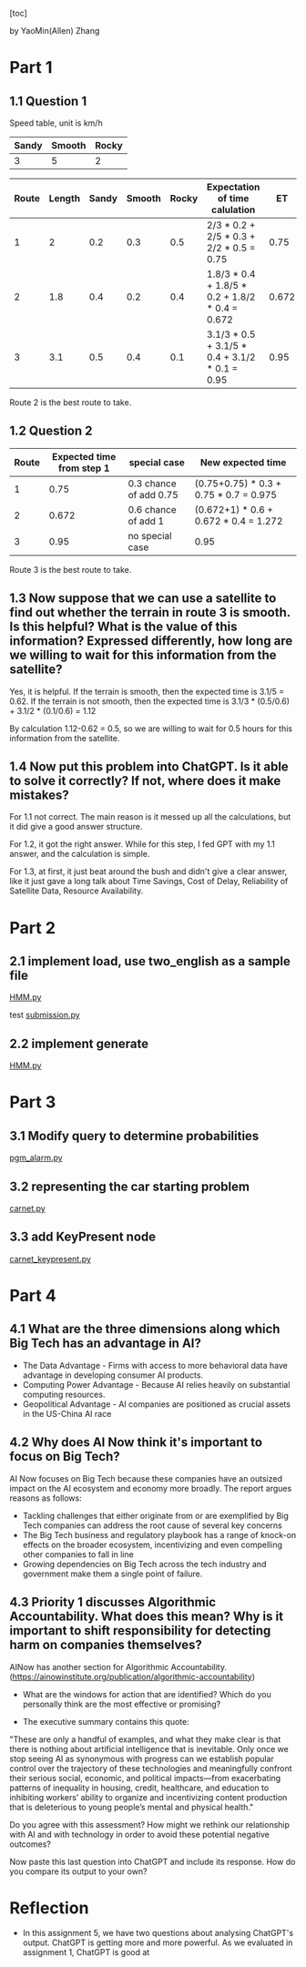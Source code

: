 [toc]

by YaoMin(Allen) Zhang
# Part 1

## 1.1 Question 1
Speed table, unit is km/h

 Sandy | Smooth | Rocky
 ---   | ---    | ---
 3 | 5 | 2


Route | Length | Sandy | Smooth | Rocky | Expectation of time calulation | ET 
--- | --- | --- | --- | --- | --- | ---
1 | 2 | 0.2 | 0.3 | 0.5 | 2/3 * 0.2 + 2/5 * 0.3 + 2/2 * 0.5 = 0.75  | 0.75
2 | 1.8 | 0.4 | 0.2 | 0.4 | 1.8/3 * 0.4 + 1.8/5 * 0.2 + 1.8/2 * 0.4 = 0.672 | 0.672
3 | 3.1 | 0.5 | 0.4 | 0.1 | 3.1/3 * 0.5 + 3.1/5 * 0.4 + 3.1/2 * 0.1 = 0.95 | 0.95

Route 2 is the best route to take.


## 1.2 Question 2

Route |  Expected time from step 1 | special case | New expected time
--- | --- | --- | ---
1 | 0.75 | 0.3 chance of add 0.75 | (0.75+0.75) * 0.3 + 0.75 * 0.7 = 0.975
2 | 0.672 | 0.6 chance of add 1 | (0.672+1) * 0.6 + 0.672 * 0.4 = 1.272
3 | 0.95 | no special case | 0.95

Route 3 is the best route to take.

## 1.3 Now suppose that we can use a satellite to find out whether the terrain in route 3 is smooth.  Is this helpful? What is the value of this information? Expressed differently, how long are we willing to wait for this information from the satellite?

Yes, it is helpful. 
If the terrain is smooth, then the expected time is 3.1/5 = 0.62.
If the terrain is not smooth, then the expected time is 3.1/3 * (0.5/0.6) + 3.1/2 * (0.1/0.6) = 1.12

By calculation 1.12-0.62 = 0.5, so we are willing to wait for 0.5 hours for this information from the satellite.

## 1.4 Now put this problem into ChatGPT. Is it able to solve it correctly? If not, where does it make mistakes?

For 1.1 not correct. The main reason is it messed up all the calculations, but it did give a good answer structure.

For 1.2, it got the right answer. While for this step, I fed GPT with my 1.1 answer, and the calculation is simple. 

For 1.3, at first, it just beat around the bush and didn't give a clear answer, like it just gave a long talk about Time Savings, Cost of Delay, Reliability of Satellite Data, Resource Availability. 

# Part 2
## 2.1 implement load, use two_english as a sample file
[HMM.py](HMM.py)

test
[submission.py](submission.py)

## 2.2 implement generate

[HMM.py](HMM.py)


# Part 3 

## 3.1 Modify query to determine probabilities
[pgm_alarm.py](pgm_alarm.py)

## 3.2 representing the car starting problem
[carnet.py](carnet.py)

## 3.3 add KeyPresent node
[carnet_keypresent.py](carnet_keypresent.py)

#  Part 4

## 4.1 What are the three dimensions along which Big Tech has an advantage in AI?

- The Data Advantage - Firms with access to more behavioral data have advantage in developing consumer AI products.
- Computing Power Advantage - Because AI relies heavily on substantial computing resources.
- Geopolitical Advantage - AI companies are positioned as crucial assets in the US-China AI race

## 4.2 Why does AI Now think it's important to focus on Big Tech?

AI Now focuses on Big Tech because these companies have an outsized impact on the AI ecosystem and economy more broadly. The report argues reasons as follows:
- Tackling challenges that either originate from or are exemplified by Big Tech
  companies can address the root cause of several key concerns
- The Big Tech business and regulatory playbook has a range of knock-on effects on the broader ecosystem, incentivizing and even compelling other companies to fall in line
- Growing dependencies on Big Tech across the tech industry and government make them a single point of failure.

## 4.3  Priority 1 discusses Algorithmic Accountability. What does this mean? Why is it important to shift responsibility for detecting harm on companies themselves?
AINow has another section for Algorithmic Accountability.(https://ainowinstitute.org/publication/algorithmic-accountability)

- What are the windows for action that are identified? Which do you personally think are the most effective or promising?

- The executive summary contains this quote:

"These are only a handful of examples, and what they make clear is that there is nothing about
artificial intelligence that is inevitable. Only once we stop seeing AI as synonymous with progress
can we establish popular control over the trajectory of these technologies and meaningfully confront
their serious social, economic, and political impacts—from exacerbating patterns of inequality in
housing, credit, healthcare, and education to inhibiting workers’ ability to organize and incentivizing
content production that is deleterious to young people’s mental and physical health."

Do you agree with this assessment? How might we rethink our relationship with AI and with technology in order to avoid these potential negative outcomes?

Now paste this last question into ChatGPT and include its response. How do you compare its output to your own? 


# Reflection

- In this assignment 5, we have two questions about analysing ChatGPT's output. ChatGPT is getting more and more powerful. As we evaluated in assignment 1, ChatGPT is good at  



